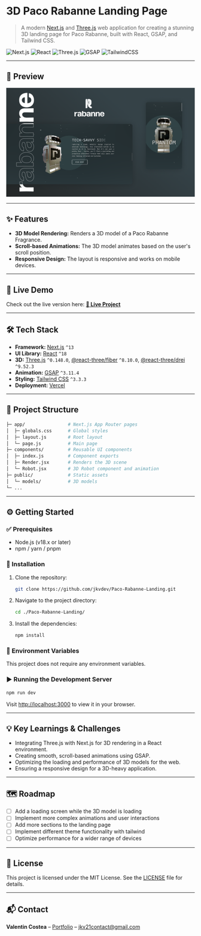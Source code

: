 # 3D Paco Rabanne Landing Page
> A modern [Next.js](https://nextjs.org/) and [Three.js](https://threejs.org/) web application for creating a stunning 3D landing page for Paco Rabanne, built with React, GSAP, and Tailwind CSS.

![Next.js](https://img.shields.io/badge/next.js-000000?style=for-the-badge&logo=nextdotjs&logoColor=white)
![React](https://img.shields.io/badge/react-%2320232a.svg?style=for-the-badge&logo=react&logoColor=%2361DAFB)
![Three.js](https://img.shields.io/badge/three.js-000000?style=for-the-badge&logo=three.js&logoColor=white)
![GSAP](https://img.shields.io/badge/GSAP-88CE02?style=for-the-badge&logo=greensock&logoColor=white)
![TailwindCSS](https://img.shields.io/badge/tailwindcss-%2338B2AC.svg?style=for-the-badge&logo=tailwind-css&logoColor=white)

---

## 📸 Preview

<!-- Replace with an actual screenshot or GIF -->
![Project Screenshot](./public/project-mockup.png)

---

## ✨ Features

- **3D Model Rendering:** Renders a 3D model of a Paco Rabanne Fragrance.
- **Scroll-based Animations:** The 3D model animates based on the user's scroll position.
- **Responsive Design:** The layout is responsive and works on mobile devices.

---

## 🚀 Live Demo

Check out the live version here:
**[🔗 Live Project](https://paco-rabanne-landing.vercel.app/)**

---

## 🛠️ Tech Stack

- **Framework:** [Next.js](https://nextjs.org/) `^13`
- **UI Library:** [React](https://react.dev/) `^18`
- **3D:** [Three.js](https://threejs.org/) `^0.148.0`, [@react-three/fiber](https://docs.pmnd.rs/react-three-fiber/getting-started/introduction) `^8.10.0`, [@react-three/drei](https://github.com/pmndrs/drei) `^9.52.3`
- **Animation:** [GSAP](https://greensock.com/gsap/) `^3.11.4`
- **Styling:** [Tailwind CSS](https://tailwindcss.com/) `^3.3.3`
- **Deployment:** [Vercel](https://vercel.com/)

---

## 📁 Project Structure

```bash
├─ app/                # Next.js App Router pages
│  ├─ globals.css      # Global styles
│  ├─ layout.js        # Root layout
│  └─ page.js          # Main page
├─ components/         # Reusable UI components
│  ├─ index.js         # Component exports
│  ├─ Render.jsx       # Renders the 3D scene
│  └─ Robot.jsx        # 3D Robot component and animation
├─ public/             # Static assets
│  └─ models/          # 3D models
└─ ...
```

---

## ⚙️ Getting Started

### ✅ Prerequisites

* Node.js (v18.x or later)
* npm / yarn / pnpm

### 🧰 Installation

1. Clone the repository:

   ```bash
   git clone https://github.com/jkvdev/Paco-Rabanne-Landing.git
   ```
2. Navigate to the project directory:

   ```bash
   cd ./Paco-Rabanne-Landing/
   ```
3. Install the dependencies:

   ```bash
   npm install
   ```

### 🔐 Environment Variables

This project does not require any environment variables.

### ▶️ Running the Development Server

```bash
npm run dev
```

Visit [http://localhost:3000](http://localhost:3000) to view it in your browser.

---

## 💡 Key Learnings & Challenges

* Integrating Three.js with Next.js for 3D rendering in a React environment.
* Creating smooth, scroll-based animations using GSAP.
* Optimizing the loading and performance of 3D models for the web.
* Ensuring a responsive design for a 3D-heavy application.

---

## 🗺️ Roadmap

* [ ] Add a loading screen while the 3D model is loading
* [ ] Implement more complex animations and user interactions
* [ ] Add more sections to the landing page
* [ ] Implement different theme functionality with tailwind
* [ ] Optimize performance for a wider range of devices

---

## 📝 License

This project is licensed under the MIT License. See the [LICENSE](LICENSE) file for details.

---

## 📬 Contact

**Valentin Costea** – [Portfolio](https://jkvdev.com) – [jkv21contact@gmail.com](mailto:jkv21contact@gmail.com)
